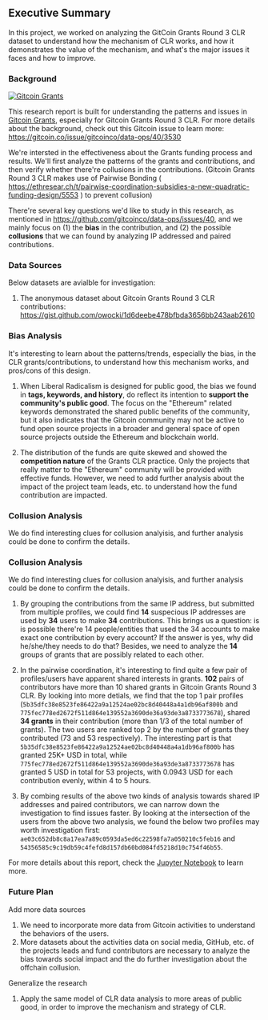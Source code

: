 ## Executive Summary

In this project, we worked on analyzing the GitCoin Grants Round 3 CLR dataset to understand how the mechanism of CLR works, and how it demonstrates the value of the mechanism, and what's the major issues it faces and how to improve.

### Background

[![Gitcoin Grants](http://img.youtube.com/vi/eVgEWSPFR2o/0.jpg)](https://youtu.be/eVgEWSPFR2o)

This research report is built for understanding the patterns and issues in [Gitcoin Grants](https://gitcoin.co/grants/), especially for Gitcoin Grants Round 3 CLR. For more details about the background, check out this Gitcoin issue to learn more: https://gitcoin.co/issue/gitcoinco/data-ops/40/3530

We're intersted in the effectiveness about the Grants funding process and results. We'll first analyze the patterns of the grants and contributions, and then verify whether there're collusions in the contributions. (Gitcoin Grants Round 3 CLR makes use of Pairwise Bonding ( https://ethresear.ch/t/pairwise-coordination-subsidies-a-new-quadratic-funding-design/5553 ) to prevent collusion)

There're several key questions we'd like to study in this research, as mentioned in https://github.com/gitcoinco/data-ops/issues/40, and we mainly focus on (1) the **bias** in the contribution, and (2) the possible **collusions** that we can found by analyzing IP addressed and paired contributions.

### Data Sources

Below datasets are avialble for investigation:

1. The anonymous dataset about Gitcoin Grants Round 3 CLR contributions: https://gist.github.com/owocki/1d6deebe478bfbda3656bb243aab2610


### Bias Analysis

It's interesting to learn about the patterns/trends, especially the bias, in the CLR grants/contributions, to understand how this mechanism works, and pros/cons of this design.

1. When Liberal Radicalism is designed for public good, the bias we found in **tags, keywords, and history**, do reflect its intention to **support the community's public good**. The focus on the "Ethereum" related keywords demonstrated the shared public benefits of the community, but it also indicates that the Gitcoin community may not be active to fund open source projects in a broader and general space of open source projects outside the Ethereum and blockchain world.

2. The distribution of the funds are quite skewed and showed the **competition nature** of the Grants CLR practice. Only the projects that really matter to the "Ethereum" community will be provided with effective funds. However, we need to add further analysis about the impact of the project team leads, etc. to understand how the fund contribution are impacted.

### Collusion Analysis

We do find interesting clues for collusion analyisis, and further analysis could be done to confirm the details.

### Collusion Analysis

We do find interesting clues for collusion analyisis, and further analysis could be done to confirm the details.

1. By grouping the contributions from the same IP address, but submitted from multiple profiles, we could find **14** suspecious IP addresses are used by **34** users to make **34** contributions. This brings us a question: is is possible there're 14 people/entities that used the 34 accounts to make exact one contribution by every account? If the answer is yes, why did he/she/they needs to do that? Besides, we need to analyze the **14** groups of grants that are possibly related to each other.

1. In the pairwise coordination, it's interesting to find quite a few pair of profiles/users have apparent shared interests in grants. **102** pairs of contributors have more than 10 shared grants in Gitcoin Grants Round 3 CLR. By looking into more detials, we find that the top 1 pair profiles (`5b35dfc38e8523fe86422a9a12524ae02bc8d40448a4a1db96af800b` and `775fec778ed2672f511d864e139552a3690de36a93de3a8733773678`), shared **34 grants** in their contribution (more than 1/3 of the total number of grants). The two users are ranked top 2 by the number of grants they contributed (73 and 53 respectively). The interesting part is that `5b35dfc38e8523fe86422a9a12524ae02bc8d40448a4a1db96af800b` has granted 25K+ USD in total, while `775fec778ed2672f511d864e139552a3690de36a93de3a8733773678` has granted 5 USD in total for 53 projects, with 0.0943 USD for each contribution evenly, within 4 to 5 hours.

1. By combing results of the above two kinds of analysis towards shared IP addresses and paired contributors, we can narrow down the investigation to find issues faster. By looking at the intersection of the users from the above two analysis, we found the below two profiles may worth investigation first: `ae03c652db8c8a17ea7a89c0593da5ed6c22598fa7a050210c5feb16` and `54356585c9c19db59c4fefd8d157db60bd084fd5218d10c754f46b55`.


For more details about this report, check the [Jupyter Notebook](./analysis.ipynb) to learn more.

### Future Plan

Add more data sources

1. We need to incorporate more data from Gitcoin activities to understand the behaviors of the users.
2. More datasets about the activities data on social media, GitHub, etc. of the projects leads and fund contributors are necessary to analyze the bias towards social impact and the do further investigation about the offchain collusion.

Generalize the research

1. Apply the same model of CLR data analysis to more areas of public good, in order to improve the mechanism and strategy of CLR.
